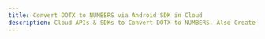 ---title: Convert DOTX to NUMBERS via Android SDK in Clouddescription: Cloud APIs & SDKs to Convert DOTX to NUMBERS. Also Create, Edit & Render Microsoft Word & OpenOffice documents in the Cloud.---